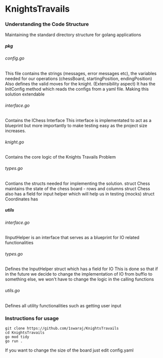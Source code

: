 # KnightsTravails

### Understanding the Code Structure

Maintaining the standard directory structure for golang applications

##### pkg

###### config.go
This file contains the strings (messages, error messages etc), the variables needed for our operations (chessBoard, startingPosition, endingPosition)
Also defines the valid moves for the knight. (Extensibility aspect)
It has the InitConfig method which reads the configs from a yaml file. Making this solution extendable

###### interface.go
Contains the IChess Interface
This interface is implementated to act as a blueprint but more importantly to make testing easy as the project size increases.

###### knight.go
Contains the core logic of the Knights Travails Problem

###### types.go
Contians the structs needed for implementing the solution.
struct Chess maintains the state of the chess board - rows and columns
struct Chess also has a field for input helper which will help us in testing (mocks)
struct Coordinates has  

##### utils

###### interface.go
IInputHelper is an interface that serves as a blueprint for IO related functionalities

###### types.go
Defines the InputHelper struct which has a field for IO
This is done so that if in the future we decide to change the implementation of IO from buffio to something else, 
we won't have to change the logic in the calling functions

###### utils.go
Defines all utility functionalities such as getting user input

### Instructions for usage
```
git clone https://github.com/1swaraj/KnightsTravails
cd KnightsTravails
go mod tidy
go run .
```

If you want to change the size of the board just edit config.yaml